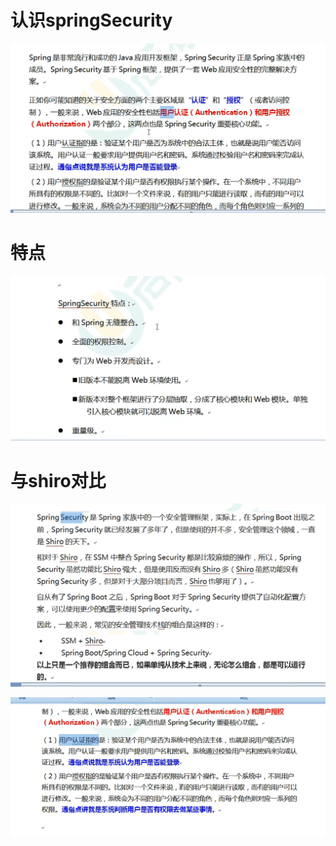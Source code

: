 # 认识springSecurity

![image-20220509112308852](https://raw.githubusercontent.com/xiao-class/typora/master/img/image-20220509112308852.png)

# 特点

![image-20220509112556365](https://raw.githubusercontent.com/xiao-class/typora/master/img/image-20220509112556365.png)

# 与shiro对比

![image-20220509112718677](https://raw.githubusercontent.com/xiao-class/typora/master/img/image-20220509112718677.png)

![image-20220509112854864](https://raw.githubusercontent.com/xiao-class/typora/master/img/image-20220509112854864.png)

